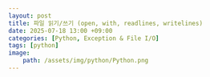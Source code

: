 ```yaml
---
layout: post
title: 파일 읽기/쓰기 (open, with, readlines, writelines)
date: 2025-07-18 13:00 +09:00
categories: [Python, Exception & File I/O]
tags: [python]
image:
    path: /assets/img/python/Python.png
---
```


